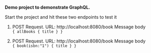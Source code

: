 **Demo project to demonstrate GraphQL.**  
 
   Start the project and hit these two endpoints to test it  
   1. POST Request. URL:  http://localhost:8080/book Message body  
   `{
   allBooks {
      title
    }
   }`   
   
   2. POST Request. URL:  http://localhost:8080/book Message body  
   `{
    book(isbn:"1") {
       title
     }
    }`
